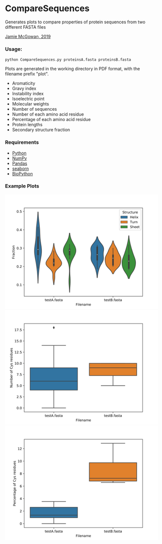 # CompareSequences

Generates plots to compare properties of protein sequences from two different FASTA files

[Jamie McGowan, 2019](https://jamiemcgowan.ie)

### Usage:
	
	python CompareSequences.py proteinsA.fasta proteinsB.fasta
	
Plots are generated in the working directory in PDF format, with the filename prefix "plot".

* Aromaticity
* Gravy index
* Instability index
* Isoelectric point
* Molecular weights
* Number of sequences
* Number of each amino acid residue
* Percentage of each amino acid residue
* Protein lengths
* Secondary structure fraction



### Requirements

- [Python](https://www.python.org/)
- [NumPy](https://numpy.org/)
- [Pandas](https://pandas.pydata.org/)
- [seaborn](https://seaborn.pydata.org/)
- [BioPython](https://biopython.org/)


### Example Plots
![](test_data/plotSecondaryStructureFraction.png)
![](test_data/plotNumberOfCysResidues.png)
![](test_data/plotPercentageOfCysResidues.png)



